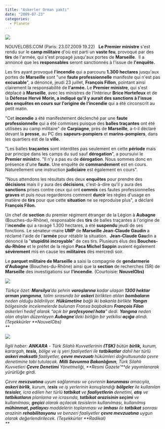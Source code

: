 ```yaml
---
title: "Askerler Orman yaktı"
date: "2009-07-23"
categories: 
  - Planéte
---
```


  
![](/uploads/image/Askerler.jpg)

NOUVELOBS.COM (Paris: 23.07.2009 19.22)   **Le Premier ministre** s'est rendu sur le **camp militaire** d'où est parti un **vaste feu**, provoqué par des **tirs** de l'armée, qui s'est propagé jusqu'aux portes de **Marseille**.  Il a annoncé que les **responsables** seront sanctionnés à l'issue de **l'enquête.**

Les tirs ayant provoqué **l'incendie** qui a parcouru **1.300 hectares** jusqu'aux portes de **Marseille** sont "une **faute professionnelle** manifeste qui n'est pas **excusable**", a dénoncé, jeudi 23 juillet, **François Fillon**, pointant ainsi clairement la responsabilité de **l'armée.** Le **Premier ministre**, qui s'est déplacé à **Marseille**, avec les ministres de l'Intérieur **Brice Hortefeux** et de la **Défense Hervé Morin, a indiqué qu'il y aurait des sanctions à l'issue des enquêtes en cours sur l'origine de l'incendie** qui a été circonscrit au petit matin.

"Cet **incendie** a été manifestement déclenché par une **faute professionnelle** qui a été commises puisque des **balles traçantes** ont été utilisées au camp militaire" de **Carpiagne**, près de **Marseille**, a-t-il déclaré devant la **presse**, au PC des **sapeurs-pompiers** et **marins-pompiers**, dans les quartiers est de la **ville.**                               

"Les balles **traçantes** sont interdites pas seulement en cette **période** mais par principe dans les camps du sud sauf **dérogation**", a poursuivi le **Premier minist**re. "Il n'y a pas eu de **dérogation**. Nous sommes donc en présence d'une **faute.** Une enquête de **commandement** est en cours. Naturellement une instruction **judiciaire** est également en cours".

"Nous attendons les résultats des deux **enquêtes** pour prendre des **décisions** mais il y aura des **décisions**, c'est-à-dire qu'il y aura des **sanctions** prises contre ceux qui ont **commis** ces fautes professionnelles **graves** et puis nous regarderons comment **durcir** les règles d'usage en matière de **tirs** pour que cette **situation** ne se reproduise plus", a déclaré **François Filon.**

Un chef de **section** du premier régiment étranger de la Légion à **Aubagne** (Bouches-du-Rhône), responsable des **tirs** de balles traçantes à l'origine de l'i**ncendie** qui a ravagé 1.300 hectares, a été **suspendu** jeudi de ses fonctions. Le sénateur-maire **UMP** de **Marseille Jean-Claude Gaudin** a réclamé l'aide de l'**armée** pour rétablir la situation.  **Jean-Claude Gau**din a dénoncé la "**stupidité incroyable**" de ces tirs. Plusieurs élus des **Bouches-du-Rhône** et le préfet de la région **Paca Michel Sappin** avaient également **sévèrement** mis en cause les **militaires** dès mercredi soir.

Le **parquet militaire de Marseille** a saisi la compagnie de **gendarmerie d'Aubagne** (Bouches-du-Rhône) ainsi que la **section** de recherches (SR) de **Marseille** des investigations sur **l'incendie**. (Courtoisie: **NouvelObs)**

_![](/uploads/image/marsey.jpg)_

_Türkçe özet: **Marsilya**’da şehrin **varoşlarına** kadar ulaşan **1300 hektar orman yangınına**, talim sırasında bir **askeri** birlikten atılan **bombaların** neden olduğu bildiriliyor. **Hükümetine** bağlı iki bakanla birlikte **Yangın** bölgesinde incelemelerde bulunan Fransa başbakanı **François Filon** askerleri hedef alarak “açık bir **profesyonel hata**” dedi. **Yangına** neden olan atışları düzenleyen **Aubagne**’deki birliğin bir yetkilisi **açığa** alındı.  (Teşekkürler **NouvelObs)  
**_

![](/uploads/image/aux-portes-de-marseille.jpg)

_İlgili haber: **ANKARA** - Türk Silahlı Kuvvetlerinin **(TSK)** bütün **birlik,** kurum, karargah, **tesis,** bölge ve iş yeri faaliyetleri ile **tatbikatlar** dahil her türlü **askeri maksatlı** faaliyetler, **çevre mevzuatı** hükümleri doğrultusunda çevre denetimine tabi tutulacak. **Milli Savunma Bakanlığının**, Türk Silahlı Kuvvetleri **Çevre Denetimi** Yönetmeliği, **Resmi Gazete’**de yayımlanarak yürürlüğe girdi._

_Çevre **mevzuatına** uyum sağlanması ve çevrenin **korunması** amacıyla, **askeri birlik**, kurum, t**esis** ve iş yerlerinin konuşlandığı **bölgeler** ile kullanılan **tesisler,** icra edilen her türlü **tatbikat** ve **faaliyetlerin** denetimi, **atış** ve **tatbikatların** planlama ve icrasında, **tatbikat arazisinin seçimi** ve kullanılması, **geçici** olarak açılacak tesislerin kullanılması, kullanılmış **mühimmat, patlayıcı** maddelerin toplanması ve **imhası** ile **tatbikat** sonrası arazinin **rehabilitasyonu** ve benzeri faaliyetler **çevre mevzuatına** uygun olarak değerlendirilecek. (Teşekkürler **Radikal)  
**_
